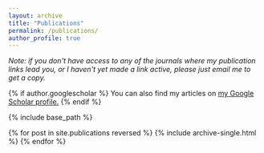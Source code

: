 ```yaml
---
layout: archive
title: "Publications"
permalink: /publications/
author_profile: true
---
```


*Note: if you don't have access to any of the journals where my publication links lead you, or I haven't yet made a link active, please just email me to get a copy.*

{% if author.googlescholar %}
  You can also find my articles on <u><a href="{{author.googlescholar}}">my Google Scholar profile</a>.</u>
{% endif %}

{% include base_path %}

{% for post in site.publications reversed %}
  {% include archive-single.html %}
{% endfor %}
